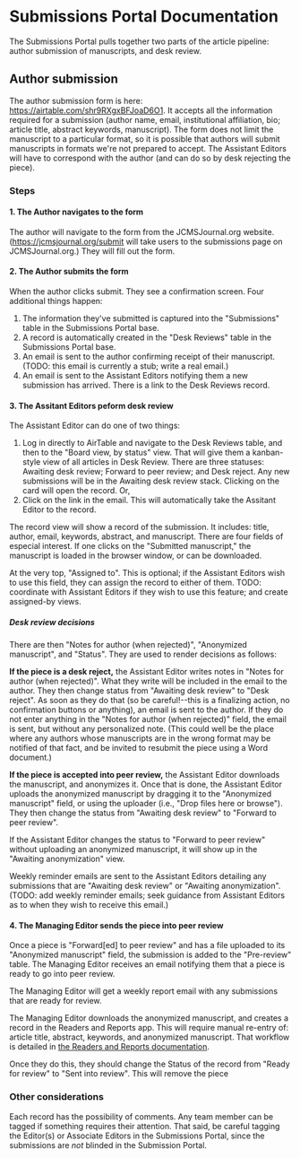 # Submissions Portal Documentation

The Submissions Portal pulls together two parts of the article pipeline: author submission of manuscripts, and desk review.

## Author submission
The author submission form is here: https://airtable.com/shr9RXgxBFJoaD6O1. It accepts all the information required for a submission (author name, email, institutional affiliation, bio; article title, abstract keywords, manuscript). The form does not limit the manuscript to a particular format, so it is possible that authors will submit manuscripts in formats we're not prepared to accept. The Assistant Editors will have to correspond with the author (and can do so by desk rejecting the piece).

### Steps

#### 1. The Author navigates to the form
The author will navigate to the form from the JCMSJournal.org website. (https://jcmsjournal.org/submit will take users to the submissions page on JCMSJournal.org.) They will fill out the form.

#### 2. The Author submits the form
When the author clicks submit. They see a confirmation screen. Four additional things happen:

1. The information they've submitted is captured into the "Submissions" table in the Submissions Portal base.
2. A record is automatically created in the "Desk Reviews" table in the Submissions Portal base.
3. An email is sent to the author confirming receipt of their manuscript. (TODO: this email is currently a stub; write a real email.)
4. An email is sent to the Assistant Editors notifying them a new submission has arrived. There is a link to the Desk Reviews record.

#### 3. The Assitant Editors peform desk review
The Assistant Editor can do one of two things:

1. Log in directly to AirTable and navigate to the Desk Reviews table, and then to the "Board view, by status" view. That will give them a kanban-style view of all articles in Desk Review. There are three statuses: Awaiting desk review; Forward to peer review; and Desk reject. Any new submissions will be in the Awaiting desk review stack. Clicking on the card will open the record. Or,
2. Click on the link in the email. This will automatically take the Assitant Editor to the record.

The record view will show a record of the submission. It includes: title, author, email, keywords, abstract, and manuscript. There are four fields of especial interest. If one clicks on the "Submitted manuscript," the manuscript is loaded in the browser window, or can be downloaded.

At the very top, "Assigned to". This is optional; if the Assistant Editors wish to use this field, they can assign the record to either of them. TODO: coordinate with Assistant Editors if they wish to use this feature; and create assigned-by views.

##### Desk review decisions
There are then "Notes for author (when rejected)",  "Anonymized manuscript", and "Status". They are used to render decisions as follows:

**If the piece is a desk reject,** the Assistant Editor writes notes in "Notes for author (when rejected)". What they write will be included in the email to the author. They then change status from "Awaiting desk review" to "Desk reject". As soon as they do that (so be careful!--this is a finalizing action, no confirmation buttons or anything), an email is sent to the author. If they do not enter anything in the "Notes for author (when rejected)" field, the email is sent, but without any personalized note. (This could well be the place where any authors whose manuscripts are in the wrong format may be notified of that fact, and be invited to resubmit the piece using a Word document.)

**If the piece is accepted into peer review,** the Assistant Editor downloads the manuscript, and anonymizes it. Once that is done, the Assistant Editor uploads the anonymized manuscript by dragging it to the "Anonymized manuscript" field, or using the uploader (i.e., "Drop files here or browse"). They then change the status from "Awaiting desk review" to "Forward to peer review".

If the Assistant Editor changes the status to "Forward to peer review" without uploading an anonymized manuscript, it will show up in the "Awaiting anonymization" view. 

Weekly reminder emails are sent to the Assistant Editors detailing any submissions that are "Awaiting desk review" or "Awaiting anonymization". (TODO: add weekly reminder emails; seek guidance from Assistant Editors as to when they wish to receive this email.)

#### 4. The Managing Editor sends the piece into peer review
Once a piece is "Forward[ed] to peer review" and has a file uploaded to its "Anonymized manuscript" field, the submission is added to the "Pre-review" table. The Managing Editor receives an email notifying them that a piece is ready to go into peer review.

The Managing Editor will get a weekly report email with any submissions that are ready for review.

The Managing Editor downloads the anonymized manuscript, and creates a record in the Readers and Reports app. This will require manual re-entry of: article title, abstract, keywords, and anonymized manuscript. That workflow is detailed in [the Readers and Reports documentation](../readers-and-reports/index.md).

Once they do this, they should change the Status of the record from "Ready for review" to "Sent into review". This will remove the piece

### Other considerations
Each record has the possibility of comments. Any team member can be tagged if something requires their attention. That said, be careful tagging the Editor(s) or Associate Editors in the Submissions Portal, since the submissions are *not* blinded in the Submission Portal.

